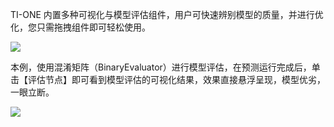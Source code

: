 TI-ONE 内置多种可视化与模型评估组件，用户可快速辨别模型的质量，并进行优化，您只需拖拽组件即可轻松使用。

![](https://main.qcloudimg.com/raw/0d5794c5bebe42eb0975dd1ea47d64f9.png)


本例，使用混淆矩阵（BinaryEvaluator）进行模型评估，在预测运行完成后，单击【评估节点】即可看到模型评估的可视化结果，效果直接悬浮呈现，模型优劣，一眼立断。 

![](https://main.qcloudimg.com/raw/30af13647fced4d35e8f9becb0d4b3be.png)
